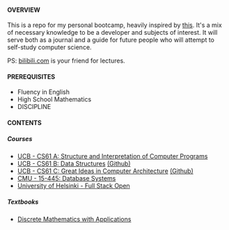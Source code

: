 #### OVERVIEW

This is a repo for my personal bootcamp, heavily inspired by [this](https://www.reddit.com/r/learnprogramming/comments/ortnef/a_super_harsh_guide_to_learning_computer_science/). It's a mix of necessary knowledge to be a developer and subjects of interest. It will serve both as a journal and a guide for future people who will attempt to self-study computer science.

PS: [bilibili.com](https://www.bilibili.com/) is your friend for lectures.

#### PREREQUISITES

- Fluency in English
- High School Mathematics
- DISCIPLINE

#### CONTENTS

##### Courses
- [UCB - CS61 A: Structure and Interpretation of Computer Programs](https://inst.eecs.berkeley.edu/~cs61a/sp21/)
- [UCB - CS61 B: Data Structures](https://sp21.datastructur.es/) [(Github)](https://github.com/orgs/Berkeley-CS61B/repositories)
- [UCB - CS61 C: Great Ideas in Computer Architecture](https://cs61c.org/sp22/) [(Github)](https://github.com/orgs/61c-teach/repositories)
- [CMU - 15-445: Database Systems](https://15445.courses.cs.cmu.edu/fall2022/)
- [University of Helsinki - Full Stack Open](https://fullstackopen.com/en/)

##### Textbooks
- [Discrete Mathematics with Applications](https://www.amazon.com/Discrete-Mathematics-Applications-Susanna-Epp-dp-1337694193/dp/1337694193/ref=dp_ob_image_bk)
